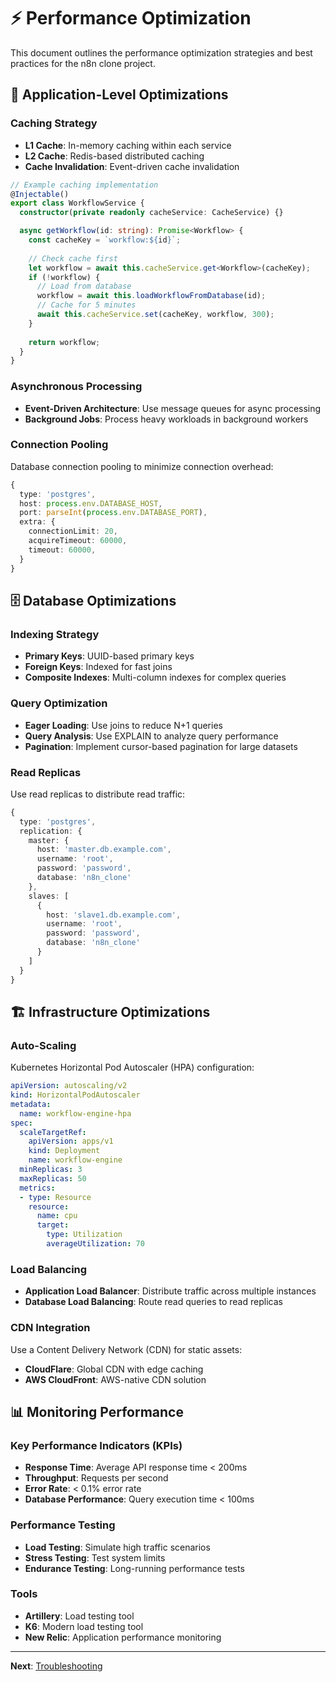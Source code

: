 # ⚡ Performance Optimization

This document outlines the performance optimization strategies and best practices for the n8n clone project.

## 🚀 Application-Level Optimizations

### Caching Strategy
- **L1 Cache**: In-memory caching within each service
- **L2 Cache**: Redis-based distributed caching
- **Cache Invalidation**: Event-driven cache invalidation

```typescript
// Example caching implementation
@Injectable()
export class WorkflowService {
  constructor(private readonly cacheService: CacheService) {}

  async getWorkflow(id: string): Promise<Workflow> {
    const cacheKey = `workflow:${id}`;
    
    // Check cache first
    let workflow = await this.cacheService.get<Workflow>(cacheKey);
    if (!workflow) {
      // Load from database
      workflow = await this.loadWorkflowFromDatabase(id);
      // Cache for 5 minutes
      await this.cacheService.set(cacheKey, workflow, 300);
    }
    
    return workflow;
  }
}
```

### Asynchronous Processing
- **Event-Driven Architecture**: Use message queues for async processing
- **Background Jobs**: Process heavy workloads in background workers

### Connection Pooling
Database connection pooling to minimize connection overhead:

```typescript
{
  type: 'postgres',
  host: process.env.DATABASE_HOST,
  port: parseInt(process.env.DATABASE_PORT),
  extra: {
    connectionLimit: 20,
    acquireTimeout: 60000,
    timeout: 60000,
  }
}
```

## 🗄️ Database Optimizations

### Indexing Strategy
- **Primary Keys**: UUID-based primary keys
- **Foreign Keys**: Indexed for fast joins
- **Composite Indexes**: Multi-column indexes for complex queries

### Query Optimization
- **Eager Loading**: Use joins to reduce N+1 queries
- **Query Analysis**: Use EXPLAIN to analyze query performance
- **Pagination**: Implement cursor-based pagination for large datasets

### Read Replicas
Use read replicas to distribute read traffic:

```typescript
{
  type: 'postgres',
  replication: {
    master: {
      host: 'master.db.example.com',
      username: 'root',
      password: 'password',
      database: 'n8n_clone'
    },
    slaves: [
      {
        host: 'slave1.db.example.com',
        username: 'root',  
        password: 'password',
        database: 'n8n_clone'
      }
    ]
  }
}
```

## 🏗️ Infrastructure Optimizations

### Auto-Scaling
Kubernetes Horizontal Pod Autoscaler (HPA) configuration:

```yaml
apiVersion: autoscaling/v2
kind: HorizontalPodAutoscaler
metadata:
  name: workflow-engine-hpa
spec:
  scaleTargetRef:
    apiVersion: apps/v1
    kind: Deployment
    name: workflow-engine
  minReplicas: 3
  maxReplicas: 50
  metrics:
  - type: Resource
    resource:
      name: cpu
      target:
        type: Utilization
        averageUtilization: 70
```

### Load Balancing
- **Application Load Balancer**: Distribute traffic across multiple instances
- **Database Load Balancing**: Route read queries to read replicas

### CDN Integration
Use a Content Delivery Network (CDN) for static assets:
- **CloudFlare**: Global CDN with edge caching
- **AWS CloudFront**: AWS-native CDN solution

## 📊 Monitoring Performance

### Key Performance Indicators (KPIs)
- **Response Time**: Average API response time < 200ms
- **Throughput**: Requests per second
- **Error Rate**: < 0.1% error rate
- **Database Performance**: Query execution time < 100ms

### Performance Testing
- **Load Testing**: Simulate high traffic scenarios
- **Stress Testing**: Test system limits
- **Endurance Testing**: Long-running performance tests

### Tools
- **Artillery**: Load testing tool
- **K6**: Modern load testing tool
- **New Relic**: Application performance monitoring

---

**Next**: [Troubleshooting](./16-troubleshooting.md)

